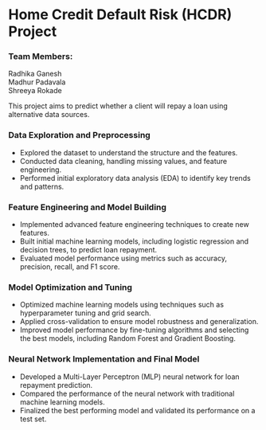 # Home Credit Default Risk (HCDR) Project

### Team Members: <br>
Radhika Ganesh <br>
Madhur Padavala <br>
Shreeya Rokade <br>

This project aims to predict whether a client will repay a loan using alternative data sources.

### Data Exploration and Preprocessing

- Explored the dataset to understand the structure and the features.
- Conducted data cleaning, handling missing values, and feature engineering.
- Performed initial exploratory data analysis (EDA) to identify key trends and patterns.

### Feature Engineering and Model Building

- Implemented advanced feature engineering techniques to create new features.
- Built initial machine learning models, including logistic regression and decision trees, to predict loan repayment.
- Evaluated model performance using metrics such as accuracy, precision, recall, and F1 score.

### Model Optimization and Tuning

- Optimized machine learning models using techniques such as hyperparameter tuning and grid search.
- Applied cross-validation to ensure model robustness and generalization.
- Improved model performance by fine-tuning algorithms and selecting the best models, including Random Forest and Gradient Boosting.

### Neural Network Implementation and Final Model

- Developed a Multi-Layer Perceptron (MLP) neural network for loan repayment prediction.
- Compared the performance of the neural network with traditional machine learning models.
- Finalized the best performing model and validated its performance on a test set.


